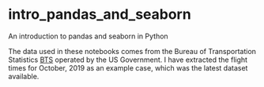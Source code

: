 # intro_pandas_and_seaborn
An introduction to pandas and seaborn in Python

The data used in these notebooks comes from the Bureau of Transportation Statistics [BTS](https://www.transtats.bts.gov/Tables.asp?DB_ID=120&DB_Name=Airline%20On-Time%20Performance%20Data&DB_Short_Name=On-Time) operated by the US Government. I have extracted the flight times for October, 2019 as an example case, which was the latest dataset available.
